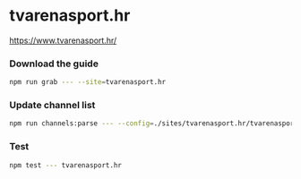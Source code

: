 # tvarenasport.hr

https://www.tvarenasport.hr/

### Download the guide

```sh
npm run grab --- --site=tvarenasport.hr
```

### Update channel list

```sh
npm run channels:parse --- --config=./sites/tvarenasport.hr/tvarenasport.hr.config.js --output=./sites/tvarenasport.hr/tvarenasport.hr.channels.xml
```

### Test

```sh
npm test --- tvarenasport.hr
```
